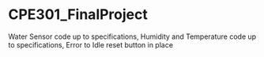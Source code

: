 # CPE301_FinalProject
Water Sensor code up to specifications, Humidity and Temperature code up to specifications, Error to Idle reset button in place
